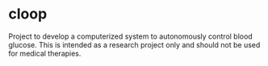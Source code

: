 cloop
=====

Project to develop a computerized system to autonomously control blood glucose. This is intended as a research project only and should not be used for medical therapies.
